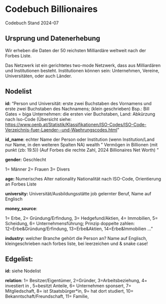 # Codebuch Billionaires

Codebuch Stand 2024-07

## **Ursprung und Datenerhebung**

Wir erheben die Daten der 50 reichsten Milliardäre weltweit nach der
Forbes Liste.

Das Netzwerk ist ein gerichtetes two-mode Netzwerk, dass aus
Milliardären und Institutionen besteht. Institutionen können sein:
Unternehmen, Vereine, Universitäten, oder auch Länder.

## **Nodelist**

**id:** “Person und Universität: erste zwei Buchstaben des Vornamens und
erste zwei Buchstaben des Nachnamens; (klein geschrieben) Bsp.: Bill
Gates = biga Unternehmen: die ersten vier Buchstaben, Land: Abkürzung
nach Iso-Code (Übersicht siehe:
<https://www.oenb.at/Statistik/Klassifikationen/ISO-Codes/ISO-Code-Verzeichnis-fuer-Laender--und-Waehrungscodes.html>”

**id_name**: echter Name der Person oder Institution (wenn
Institution/Land nur Name, in den weiteren Spalten NA) wealth ” Vermögen
in Billionen (mit punkt (zb: 19.5)) (Auf Forbes die rechte Zahl, 2024
Billionaires Net Worth) ”

**gender:** Geschlecht

1= Männer 2= Frauen 3= Divers

**age:** Numerisches Alter nationality Nationalität nach ISO-Code,
Orientierung an Forbes Liste

**university:** Universität/Ausbildungsstätte job gelernter Beruf, Name
auf Englisch

**money_source**:

1= Erbe, 2= Gründung/Erfindung, 3= Hedgefund/Aktien, 4= Immobilien, 5=
Scheidung, 6= Unternehmensführung; Prinzip doppelte zahlen:
12=Erbe&Gründung/Erfindung, 13=Erbe&Aktien, 14=Erbe&Immobilien …”

**industry:** welcher Branche gehört die Person an? Name auf Englisch,
kleingeschrieben nach forbes liste, bei leerzeichen und & snake case!

## **Edgelist:**

**id:** siehe Nodelist

**relation**: 1= Besitzer/Eigentümer, 2=Gründer, 3=Arbeitsbeziehung, 4=
investiert in , 5=besitzt Anteile, 6= Unternehmen sponsert, 7=
Mitgliedschaft, 8= ist Staatsbürger\*in, 9= hat dort studiert, 10=
Bekanntschaft/Freundschaft, 11= Familie,
